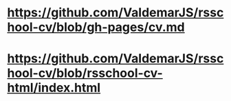# https://github.com/ValdemarJS/rsschool-cv/blob/gh-pages/cv.md
# https://github.com/ValdemarJS/rsschool-cv/blob/rsschool-cv-html/index.html
